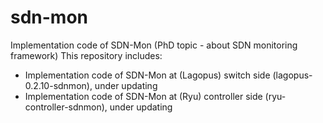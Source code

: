 # sdn-mon
Implementation code of SDN-Mon (PhD topic - about SDN monitoring framework)
This repository includes:

- Implementation code of SDN-Mon at (Lagopus) switch side (lagopus-0.2.10-sdnmon), under updating 
- Implementation code of SDN-Mon at (Ryu) controller side (ryu-controller-sdnmon), under updating
